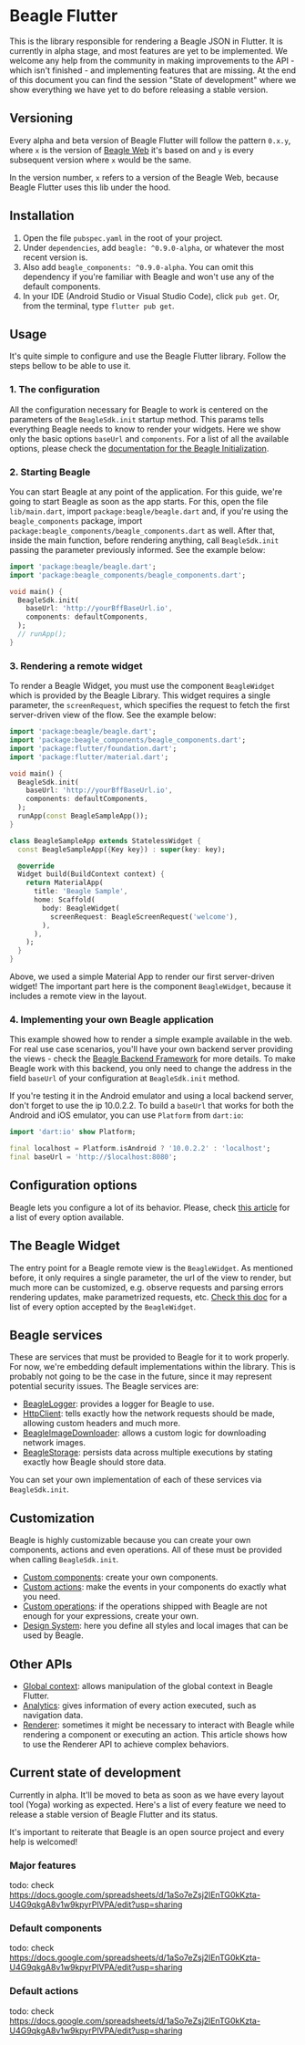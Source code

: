 # Beagle Flutter
This is the library responsible for rendering a Beagle JSON in Flutter. It is currently in alpha stage, and
most features are yet to be implemented. We welcome any help from the community in making improvements to the API -
which isn't finished - and implementing features that are missing. At the end of this document you can find the
session "State of development" where we show everything we have yet to do before releasing a stable version.

## Versioning
Every alpha and beta version of Beagle Flutter will follow the pattern `0.x.y`, where `x` is the version of [Beagle 
Web](https://github.com/ZupIT/beagle-web-core) it's based on and `y` is every subsequent version where `x` 
would be the same.

In the version number, `x` refers to a version of the Beagle Web, because Beagle Flutter uses this lib under the hood.

## Installation
1. Open the file `pubspec.yaml` in the root of your project.
2. Under `dependencies`, add `beagle: ^0.9.0-alpha`, or whatever the most recent version is.
3. Also add `beagle_components: ^0.9.0-alpha`. You can omit this dependency if you're familiar with Beagle and won't use any
of the default components.
4. In your IDE (Android Studio or Visual Studio Code), click `pub get`. Or, from the terminal, type `flutter pub get`.

## Usage
It's quite simple to configure and use the Beagle Flutter library. Follow the steps bellow to be able to use it.

### 1. The configuration
All the configuration necessary for Beagle to work is centered on the parameters of the `BeagleSdk.init` startup 
method. This params tells everything Beagle needs to know to render your widgets. Here we show only the basic options 
`baseUrl` and `components`. For a list of all the available options, please check the 
[documentation for the Beagle Initialization](https://docs.usebeagle.io/v1.9/resources/customization/beagle-for-flutter/configuration/).

### 2. Starting Beagle
You can start Beagle at any point of the application. For this guide, we're going to start Beagle as soon as the app 
starts. For this, open the file `lib/main.dart`, import `package:beagle/beagle.dart` and, if you're using the 
`beagle_components` package, import `package:beagle_components/beagle_components.dart` as well. After that, 
inside the main function, before rendering anything, call `BeagleSdk.init` passing the parameter previously informed. 
See the example below:

```dart
import 'package:beagle/beagle.dart';
import 'package:beagle_components/beagle_components.dart';

void main() {
  BeagleSdk.init(
    baseUrl: 'http://yourBffBaseUrl.io',
    components: defaultComponents,
  );
  // runApp();
}
```

### 3. Rendering a remote widget
To render a Beagle Widget, you must use the component `BeagleWidget` which is provided by the Beagle Library. This widget
requires a single parameter, the `screenRequest`, which specifies the request to fetch the first server-driven view of
the flow. See the example below:

```dart
import 'package:beagle/beagle.dart';
import 'package:beagle_components/beagle_components.dart';
import 'package:flutter/foundation.dart';
import 'package:flutter/material.dart';

void main() {
  BeagleSdk.init(
    baseUrl: 'http://yourBffBaseUrl.io',
    components: defaultComponents,
  );
  runApp(const BeagleSampleApp());
}

class BeagleSampleApp extends StatelessWidget {
  const BeagleSampleApp({Key key}) : super(key: key);

  @override
  Widget build(BuildContext context) {
    return MaterialApp(
      title: 'Beagle Sample',
      home: Scaffold(
        body: BeagleWidget(
          screenRequest: BeagleScreenRequest('welcome'),
        ),
      ),
    );
  }
}
```

Above, we used a simple Material App to render our first server-driven widget! The important part here is the component 
`BeagleWidget`, because it includes a remote view in the layout.

### 4. Implementing your own Beagle application

This example showed how to render a simple example available in the web. For real use case scenarios, you'll have your
own backend server providing the views - check the
[Beagle Backend Framework](https://docs.usebeagle.io/v1.9/get-started/installing-beagle/backend/) for more details. To
make Beagle work with this backend, you only need to change the address in the field `baseUrl` of your configuration at
`BeagleSdk.init` method.

If you're testing it in the Android emulator and using a local backend server, don't forget to use the ip 10.0.2.2. 
To build a `baseUrl` that works for both the Android and iOS emulator, you can use `Platform` from `dart:io`:

```dart
import 'dart:io' show Platform;

final localhost = Platform.isAndroid ? '10.0.2.2' : 'localhost';
final baseUrl = 'http://$localhost:8080';
```

## Configuration options
Beagle lets you configure a lot of its behavior. Please, check 
[this article](https://docs.usebeagle.io/v1.9/resources/customization/beagle-for-flutter/customization/overview/) 
for a list of every option available.

## The Beagle Widget
The entry point for a Beagle remote view is the `BeagleWidget`. As mentioned before, it only requires a single 
parameter, the url of the view to render, but much more can be customized, e.g. observe requests and parsing errors 
rendering updates, make parametrized requests, etc. 
[Check this doc](https://docs.usebeagle.io/v1.9/resources/customization/beagle-for-flutter/beagle-widget) for a list of 
every option accepted by the `BeagleWidget`.

## Beagle services
These are services that must be provided to Beagle for it to work properly. For now, we're embedding default
implementations within the library. This is probably not going to be the case in the future, since it may represent
potential security issues. The Beagle services are:

- [BeagleLogger](https://docs.usebeagle.io/v1.9/resources/customization/beagle-for-flutter/services/logger/): 
provides a logger for Beagle to use.
- [HttpClient](https://docs.usebeagle.io/v1.9/resources/customization/beagle-for-flutter/services/http-client/): 
tells exactly how the network requests should be made, allowing custom headers and much more.
- [BeagleImageDownloader](https://docs.usebeagle.io/v1.9/resources/customization/beagle-for-flutter/services/image-downloader/): 
allows a custom logic for downloading network images.
- [BeagleStorage](https://docs.usebeagle.io/v1.9/resources/customization/beagle-for-flutter/services/storage/): 
persists data across multiple executions by stating exactly how Beagle should store data.

You can set your own implementation of each of these services via `BeagleSdk.init`.

## Customization
Beagle is highly customizable because you can create your own components, actions and even operations. All of these 
must be provided when calling `BeagleSdk.init`.

- [Custom components](https://docs.usebeagle.io/v1.9/resources/customization/beagle-for-flutter/customization/components/): 
create your own components.
- [Custom actions](https://docs.usebeagle.io/v1.9/resources/customization/beagle-for-flutter/customization/actions/): 
make the events in your components do exactly what you need.
- [Custom operations](https://docs.usebeagle.io/v1.9/resources/customization/beagle-for-flutter/customization/operations/): 
if the operations shipped with Beagle are not enough for your expressions, create your own.
- [Design System](https://docs.usebeagle.io/v1.9/resources/customization/beagle-for-flutter/design-system/): 
here you define all styles and local images that can be used by Beagle.

## Other APIs
- [Global context](https://docs.usebeagle.io/v1.9/api/context/global-context/): allows manipulation of the global 
context in Beagle Flutter.
- [Analytics](https://docs.usebeagle.io/v1.9/api/analytics/): gives information of every action executed, such as 
navigation data.
- [Renderer](https://docs.usebeagle.io/v1.9/resources/customization/beagle-for-web/advanced-topics/renderer-api/): sometimes it might be necessary to interact with Beagle while rendering a component or executing an 
action. This article shows how to use the Renderer API to achieve complex behaviors.
  
## Current state of development
Currently in alpha. It'll be moved to beta as soon as we have every layout tool (Yoga) working as expected. Here's
a list of every feature we need to release a stable version of Beagle Flutter and its status.

It's important to reiterate that Beagle is an open source project and every help is welcomed!

### Major features

todo: check https://docs.google.com/spreadsheets/d/1aSo7eZsj2lEnTG0kKzta-U4G9qkgA8v1w9kpyrPlVPA/edit?usp=sharing

### Default components

todo: check https://docs.google.com/spreadsheets/d/1aSo7eZsj2lEnTG0kKzta-U4G9qkgA8v1w9kpyrPlVPA/edit?usp=sharing

### Default actions

todo: check https://docs.google.com/spreadsheets/d/1aSo7eZsj2lEnTG0kKzta-U4G9qkgA8v1w9kpyrPlVPA/edit?usp=sharing
